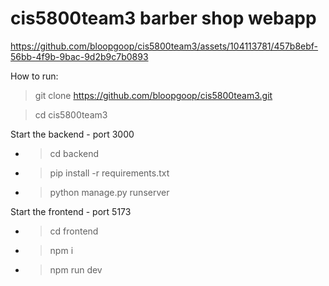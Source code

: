 # cis5800team3 barber shop webapp
https://github.com/bloopgoop/cis5800team3/assets/104113781/457b8ebf-56bb-4f9b-9bac-9d2b9c7b0893

How to run:


> git clone https://github.com/bloopgoop/cis5800team3.git

> cd cis5800team3

Start the backend - port 3000
- > cd backend
- > pip install -r requirements.txt
- > python manage.py runserver

Start the frontend - port 5173
- > cd frontend
- > npm i
- > npm run dev
